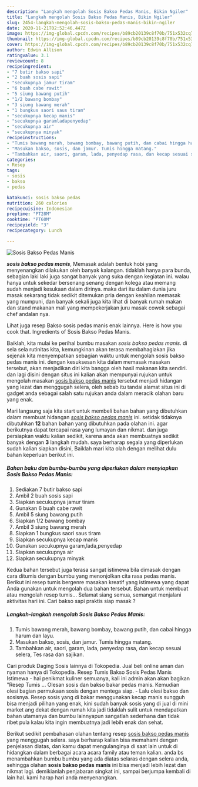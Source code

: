 ```yaml
---
description: "Langkah mengolah Sosis Bakso Pedas Manis, Bikin Ngiler"
title: "Langkah mengolah Sosis Bakso Pedas Manis, Bikin Ngiler"
slug: 2454-langkah-mengolah-sosis-bakso-pedas-manis-bikin-ngiler
date: 2020-11-21T02:52:46.447Z
image: https://img-global.cpcdn.com/recipes/b89cb20139c8f70b/751x532cq70/sosis-bakso-pedas-manis-foto-resep-utama.jpg
thumbnail: https://img-global.cpcdn.com/recipes/b89cb20139c8f70b/751x532cq70/sosis-bakso-pedas-manis-foto-resep-utama.jpg
cover: https://img-global.cpcdn.com/recipes/b89cb20139c8f70b/751x532cq70/sosis-bakso-pedas-manis-foto-resep-utama.jpg
author: Edwin Allison
ratingvalue: 3.1
reviewcount: 8
recipeingredient:
- "7 butir bakso sapi"
- "2 buah sosis sapi"
- "secukupnya jamur tiram"
- "6 buah cabe rawit"
- "5 siung bawang putih"
- "1/2 bawang bombay"
- "3 siung bawang merah"
- "1 bungkus saori saus tiram"
- "secukupnya kecap manis"
- "secukupnya garamladapenyedap"
- "secukupnya air"
- "secukupnya minyak"
recipeinstructions:
- "Tumis bawang merah, bawang bombay, bawang putih, dan cabai hingga harum dan layu."
- "Masukan bakso, sosis, dan jamur. Tumis hingga matang."
- "Tambahkan air, saori, garam, lada, penyedap rasa, dan kecap sesuai selera, Tes rasa dan sajikan."
categories:
- Resep
tags:
- sosis
- bakso
- pedas

katakunci: sosis bakso pedas 
nutrition: 260 calories
recipecuisine: Indonesian
preptime: "PT28M"
cooktime: "PT60M"
recipeyield: "3"
recipecategory: Lunch

---
```



![Sosis Bakso Pedas Manis](https://img-global.cpcdn.com/recipes/b89cb20139c8f70b/751x532cq70/sosis-bakso-pedas-manis-foto-resep-utama.jpg)

<b><i>sosis bakso pedas manis</i></b>, Memasak adalah bentuk hobi yang menyenangkan dilakukan oleh banyak kalangan. tidaklah hanya para bunda, sebagian laki laki juga sangat banyak yang suka dengan kegiatan ini. walau hanya untuk sekedar bersenang senang dengan kolega atau memang sudah menjadi kesukaan dalam dirinya. maka dari itu dalam dunia juru masak sekarang tidak sedikit ditemukan pria dengan keahlian memasak yang mumpuni, dan banyak sekali juga kita lihat di banyak rumah makan dan stand makanan mall yang mempekerjakan juru masak cowok sebagai chef andalan nya.

Lihat juga resep Bakso sosis pedas manis enak lainnya. Here is how you cook that. Ingredients of Sosis Bakso Pedas Manis.

Baiklah, kita mulai ke perihal bumbu masakan <i>sosis bakso pedas manis</i>. di sela sela rutinitas kita, kemungkinan akan terasa membahagiakan jika sejenak kita menyempatkan sebagian waktu untuk mengolah sosis bakso pedas manis ini. dengan kesuksesan kita dalam memasak masakan tersebut, akan menjadikan diri kita bangga oleh hasil makanan kita sendiri. dan lagi disini dengan situs ini kalian akan mempunyai rujukan untuk mengolah masakan <u>sosis bakso pedas manis</u> tersebut menjadi hidangan yang lezat dan menggugah selera, oleh sebab itu tandai alamat situs ini di gadget anda sebagai salah satu rujukan anda dalam meracik olahan baru yang enak.


Mari langsung saja kita start untuk membeli bahan bahan yang dibutuhkan dalam membuat hidangan <u><i>sosis bakso pedas manis</i></u> ini. setidak tidaknya dibutuhkan <b>12</b> bahan bahan yang dibutuhkan pada olahan ini. agar berikutnya dapat tercapai rasa yang lumayan dan nikmat. dan juga persiapkan waktu kalian sedikit, karena anda akan membuatnya sedikit banyak dengan <b>3</b> langkah mudah. saya berharap segala yang diperlukan sudah kalian siapkan disini, Baiklah mari kita olah dengan melihat dulu bahan keperluan berikut ini.

<!--inarticleads1-->

##### Bahan baku dan bumbu-bumbu yang diperlukan dalam menyiapkan Sosis Bakso Pedas Manis:

1. Sediakan 7 butir bakso sapi
1. Ambil 2 buah sosis sapi
1. Siapkan secukupnya jamur tiram
1. Gunakan 6 buah cabe rawit
1. Ambil 5 siung bawang putih
1. Siapkan 1/2 bawang bombay
1. Ambil 3 siung bawang merah
1. Siapkan 1 bungkus saori saus tiram
1. Siapkan secukupnya kecap manis
1. Gunakan secukupnya garam,lada,penyedap
1. Siapkan secukupnya air
1. Siapkan secukupnya minyak


Kedua bahan tersebut juga terasa sangat istimewa bila dimasak dengan cara ditumis dengan bumbu yang menonjolkan cita rasa pedas manis. Berikut ini resep tumis bergenre masakan kreatif yang istimewa yang dapat Anda gunakan untuk mengolah dua bahan tersebut. Bahan untuk membuat atau mengolah resep tumis… Selamat siang semua, semangat menjalani aktivitas hari ini. Cari bakso sapi praktis siap masak ? 

<!--inarticleads2-->

##### Langkah-langkah mengolah Sosis Bakso Pedas Manis:

1. Tumis bawang merah, bawang bombay, bawang putih, dan cabai hingga harum dan layu.
1. Masukan bakso, sosis, dan jamur. Tumis hingga matang.
1. Tambahkan air, saori, garam, lada, penyedap rasa, dan kecap sesuai selera, Tes rasa dan sajikan.


Cari produk Daging Sosis lainnya di Tokopedia. Jual beli online aman dan nyaman hanya di Tokopedia. Resep Tumis Bakso Sosis Pedas Manis Istimewa - hai penikmat kuliner semuanya, kali ini admin akan akan bagikan &#34;Resep Tumis … Olesan sosis dan bakso bakar pedas manis. Kemudian olesi bagian permukaan sosis dengan mentega siap. - Lalu olesi bakso dan sosisnya. Resep sosis yang di bakar menggunakan kecap manis sungguh bisa menjadi pilihan yang enak, kini sudah banyak sosis yang di jual di mini market ang dekat dengan rumah kita jadi tidaklah sulit untuk mendapatkan bahan utamanya dan bumbu lainnyapun sangatlah sederhana dan tidak ribet pula kalau kita ingin membuatnya jadi lebih enak dan sehat. 

Berikut sedikit pembahasan olahan tentang resep <u>sosis bakso pedas manis</u> yang menggugah selera. saya berharap kalian bisa memahami dengan penjelasan diatas, dan kamu dapat mengulanginya di saat lain untuk di hidangkan dalam berbagai acara acara family atau teman kalian. anda bs menambahkan bumbu bumbu yang ada diatas selaras dengan selera anda, sehingga olahan <b>sosis bakso pedas manis</b> ini bisa menjadi lebih lezat dan nikmat lagi. demikianlah penjabaran singkat ini, sampai berjumpa kembali di lain hal. kami harap hari anda menyenangkan.
